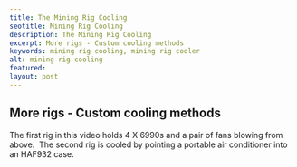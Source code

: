 ```yaml
---
title: The Mining Rig Cooling
seotitle: Mining Rig Cooling
description: The Mining Rig Cooling
excerpt: More rigs - Custom cooling methods
keywords: mining rig cooling, mining rig cooler
alt: mining rig cooling
featured: 
layout: post
---
```


<h2>More rigs - Custom cooling methods</h2>

<p>The first rig in this video holds 4 X 6990s and a pair of fans blowing from above.  The second rig is cooled by pointing a portable air conditioner into an HAF932 case.<p>

